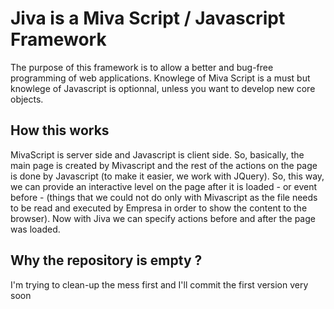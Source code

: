 Jiva is a Miva Script / Javascript Framework
=============================================

The purpose of this framework is to allow a better and bug-free programming of web applications. Knowlege of Miva Script is a must but knowlege of Javascript is optionnal, unless you want to develop new core objects.

<h2>How this works</h2>

MivaScript is server side and Javascript is client side. So, basically, the main page is created by Mivascript and the rest of the actions on the page is done by Javascript (to make it easier, we work with JQuery). So, this way, we can provide an interactive level on the page after it is loaded - or event before - (things that we could not do only with Mivascript as the file needs to be read and executed by Empresa in order to show the content to the browser). Now with Jiva we can specify actions before and after the page was loaded.

<h2>Why the repository is empty ?</h2>

I'm trying to clean-up the mess first and I'll commit the first version very soon
